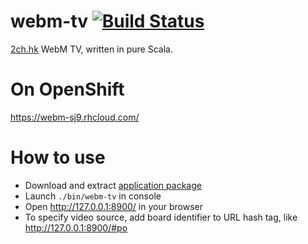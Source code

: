 # webm-tv [![Build Status](https://travis-ci.org/Karasiq/webm-tv.svg?branch=master)](https://travis-ci.org/Karasiq/webm-tv)
[2ch.hk](https://2ch.hk/b/) WebM TV, written in pure Scala.

# On OpenShift
https://webm-sj9.rhcloud.com/

# How to use
* Download and extract [application package](https://github.com/Karasiq/webm-tv/releases/download/v1.0.5/webm-tv-1.0.5.zip)
* Launch `./bin/webm-tv` in console
* Open http://127.0.0.1:8900/ in your browser
* To specify video source, add board identifier to URL hash tag, like http://127.0.0.1:8900/#po
